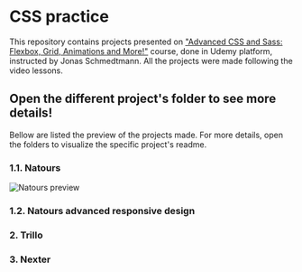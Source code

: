 # CSS practice

This repository contains projects presented on ["Advanced CSS and Sass: Flexbox, Grid, Animations and More!"](https://www.udemy.com/course/advanced-css-and-sass/) course, done in Udemy platform, instructed by Jonas Schmedtmann. All the projects were made following the video lessons. 

## Open the different project's folder to see more details!

Bellow are listed the preview of the projects made. For more details, open the folders to visualize the specific project's readme.

### 1.1. Natours
![Natours preview](/readme_media/natours_preview.gif)

### 1.2. Natours advanced responsive design


### 2.  Trillo


### 3. Nexter
